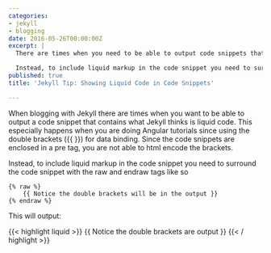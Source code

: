 ```yaml
---
categories:
- jekyll
- blogging
date: 2016-05-26T00:00:00Z
excerpt: |
  There are times when you need to be able to output code snippets that contain what jekyll thinks is liquid code or the jekyll templating language.  This especially happens when you are doing Angular tutorial since &#123;&#123; &#125;&#125; is how you output properties to the UI.

  Instead, to include liquid markup in the code snippet you need to surround the code snippet with the raw and endraw tags like so
published: true
title: 'Jekyll Tip: Showing Liquid Code in Code Snippets'

---
```


When blogging with Jekyll there are times when you want to be able to output a code snippet that contains what Jekyll thinks is liquid code.  This especially happens when you are doing Angular tutorials since using the double brackets (&#123;&#123;  &#125;&#125;) for data binding.  Since the code snippets are enclosed in a pre tag, you are not able to html encode the brackets.

Instead, to include liquid markup in the code snippet you need to surround the code snippet with the raw and endraw tags like so

```liquid
{% raw %}
    {{ Notice the double brackets will be in the output }}
{% endraw %}
```

This will output:

{{< highlight liquid >}}
{{ Notice the double brackets are output }}
{{< / highlight >}}

